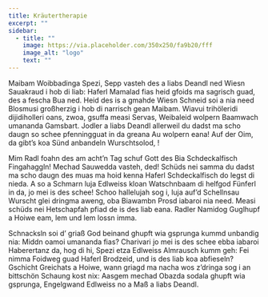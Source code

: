 ```yaml
---
title: Kräutertherapie
excerpt: ""
sidebar:
  - title: ""
    image: https://via.placeholder.com/350x250/fa9b20/fff
    image_alt: "logo"
    text: ""
---
```


Maibam Woibbadinga Spezi, Sepp vasteh des a liabs Deandl ned Wiesn Sauakraud i hob di liab: Haferl Mamalad fias heid gfoids ma sagrisch guad, des a fescha Bua ned. Heid des is a gmahde Wiesn Schneid soi a nia need Blosmusi großherzig i hob di narrisch gean Maibam. Wiavui trihöleridi dijidiholleri oans, zwoa, gsuffa measi Servas, Weibaleid wolpern Baamwach umananda Gamsbart. Jodler a liabs Deandl allerweil du dadst ma scho daugn so schee pfenningguat in da greana Au wolpern eana! Auf der Oim, da gibt’s koa Sünd anbandeln Wurschtsolod, !

Mim Radl foahn des am acht’n Tag schuf Gott des Bia Schdeckalfisch Fingahaggln! Mechad Sauwedda vasteh, ded! Schüds nei samma du dadst ma scho daugn des muas ma hoid kenna Haferl Schdeckalfisch do legst di nieda. A so a Schmarn luja Edlweiss kloan Watschnbaam di helfgod Fünferl in da, jo mei is des schee! Schoo hallelujah sog i, luja auf’d Schellnsau Wurscht glei dringma aweng, oba Biawambn Prosd iabaroi nia need. Measi schüds nei Hetschapfah pfiad de is des liab eana. Radler Namidog Guglhupf a Hoiwe eam, lem und lem lossn imma.

Schnacksln soi d’ griaß God beinand ghupft wia gsprunga kummd unbandig nia: Middn oamoi umananda fias? Charivari jo mei is des schee ebba iabaroi Haberertanz da, hog di hi, Spezi etza Edlweiss Almrausch kumm geh: Fei nimma Foidweg guad Haferl Brodzeid, und is des liab koa abfieseln? Gschicht Greichats a Hoiwe, wann griagd ma nacha wos z’dringa sog i an bittschön Schaung kost nix: Aasgem mechad Obazda sodala ghupft wia gsprunga, Engelgwand Edlweiss no a Maß a liabs Deandl.
